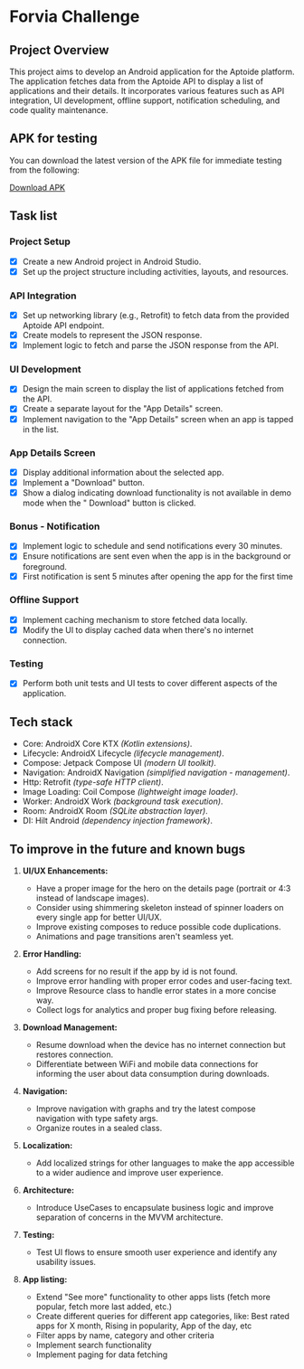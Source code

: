 # Forvia Challenge

## Project Overview

This project aims to develop an Android application for the Aptoide platform. The application
fetches data from the Aptoide API to display a list of applications and their details. It
incorporates various features such as API integration, UI development, offline support, notification
scheduling, and code quality maintenance.

## APK for testing

You can download the latest version of the APK file for immediate testing from the following:

[Download APK](https://example.com/path/to/apk/file)

## Task list

### Project Setup

- [x] Create a new Android project in Android Studio.
- [x] Set up the project structure including activities, layouts, and resources.

### API Integration

- [x] Set up networking library (e.g., Retrofit) to fetch data from the provided Aptoide API
  endpoint.
- [x] Create models to represent the JSON response.
- [x] Implement logic to fetch and parse the JSON response from the API.

### UI Development

- [x] Design the main screen to display the list of applications fetched from the API.
- [x] Create a separate layout for the "App Details" screen.
- [x] Implement navigation to the "App Details" screen when an app is tapped in the list.

### App Details Screen

- [x] Display additional information about the selected app.
- [x] Implement a "Download" button.
- [X] Show a dialog indicating download functionality is not available in demo mode when the "
  Download" button is clicked.

### Bonus - Notification

- [x] Implement logic to schedule and send notifications every 30 minutes.
- [x] Ensure notifications are sent even when the app is in the background or foreground.
- [x] First notification is sent 5 minutes after opening the app for the first time

### Offline Support

- [x] Implement caching mechanism to store fetched data locally.
- [x] Modify the UI to display cached data when there's no internet connection.

### Testing

- [X] Perform both unit tests and UI tests to cover different aspects of the application.

## Tech stack

- Core: AndroidX Core KTX _(Kotlin extensions)_.
- Lifecycle: AndroidX Lifecycle _(lifecycle management)_.
- Compose: Jetpack Compose UI _(modern UI toolkit)_.
- Navigation: AndroidX Navigation _(simplified navigation - management)_.
- Http: Retrofit _(type-safe HTTP client)_.
- Image Loading: Coil Compose _(lightweight image loader)_.
- Worker: AndroidX Work _(background task execution)_.
- Room: AndroidX Room _(SQLite abstraction layer)_.
- DI: Hilt Android _(dependency injection framework)_.

## To improve in the future and known bugs

1. **UI/UX Enhancements:**
    - Have a proper image for the hero on the details page (portrait or 4:3 instead of landscape
      images).
    - Consider using shimmering skeleton instead of spinner loaders on every single app for better
      UI/UX.
    - Improve existing composes to reduce possible code duplications.
    - Animations and page transitions aren't seamless yet.

2. **Error Handling:**
    - Add screens for no result if the app by id is not found.
    - Improve error handling with proper error codes and user-facing text.
    - Improve Resource class to handle error states in a more concise way.
    - Collect logs for analytics and proper bug fixing before releasing.

3. **Download Management:**
    - Resume download when the device has no internet connection but restores connection.
    - Differentiate between WiFi and mobile data connections for informing the user about data
      consumption during downloads.

4. **Navigation:**
    - Improve navigation with graphs and try the latest compose navigation with type safety args.
    - Organize routes in a sealed class.

5. **Localization:**
    - Add localized strings for other languages to make the app accessible to a wider audience and
      improve user experience.

6. **Architecture:**
    - Introduce UseCases to encapsulate business logic and improve separation of concerns in the
      MVVM architecture.

7. **Testing:**
    - Test UI flows to ensure smooth user experience and identify any usability issues.

8. **App listing:**
    - Extend "See more" functionality to other apps lists (fetch more popular, fetch more last
      added, etc.)
    - Create different queries for different app categories, like: Best rated apps for X month,
      Rising in popularity, App of the day, etc
    - Filter apps by name, category and other criteria
    - Implement search functionality
    - Implement paging for data fetching

